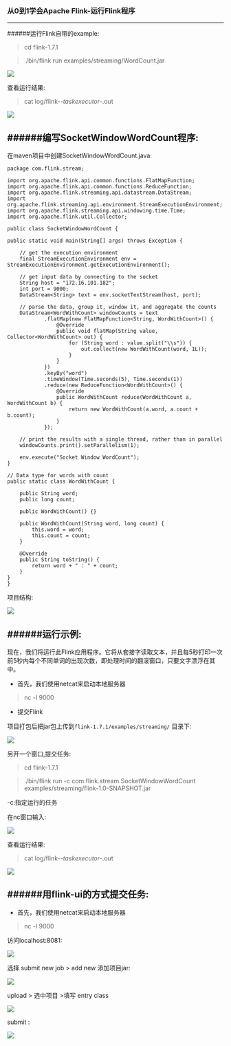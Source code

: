 ### 从0到1学会Apache Flink-运行Flink程序
---

######运行Flink自带的example:
>cd flink-1.7.1

> ./bin/flink run examples/streaming/WordCount.jar

![](https://i.imgur.com/7hbEWTD.png)

查看运行结果:
> cat log/flink-*-taskexecutor-*.out

![](https://i.imgur.com/k0vRuio.png)

<!--more-->

######编写SocketWindowWordCount程序:
---
在maven项目中创建SocketWindowWordCount.java:

    package com.flink.stream;

	import org.apache.flink.api.common.functions.FlatMapFunction;
	import org.apache.flink.api.common.functions.ReduceFunction;
	import org.apache.flink.streaming.api.datastream.DataStream;
	import org.apache.flink.streaming.api.environment.StreamExecutionEnvironment;
	import org.apache.flink.streaming.api.windowing.time.Time;
	import org.apache.flink.util.Collector;

	public class SocketWindowWordCount {

    public static void main(String[] args) throws Exception {

        // get the execution environment
        final StreamExecutionEnvironment env = StreamExecutionEnvironment.getExecutionEnvironment();

        // get input data by connecting to the socket
        String host = "172.16.101.182";
        int port = 9000;
        DataStream<String> text = env.socketTextStream(host, port);

        // parse the data, group it, window it, and aggregate the counts
        DataStream<WordWithCount> windowCounts = text
                .flatMap(new FlatMapFunction<String, WordWithCount>() {
                    @Override
                    public void flatMap(String value, Collector<WordWithCount> out) {
                        for (String word : value.split("\\s")) {
                            out.collect(new WordWithCount(word, 1L));
                        }
                    }
                })
                .keyBy("word")
                .timeWindow(Time.seconds(5), Time.seconds(1))
                .reduce(new ReduceFunction<WordWithCount>() {
                    @Override
                    public WordWithCount reduce(WordWithCount a, WordWithCount b) {
                        return new WordWithCount(a.word, a.count + b.count);
                    }
                });

        // print the results with a single thread, rather than in parallel
        windowCounts.print().setParallelism(1);

        env.execute("Socket Window WordCount");
    }

    // Data type for words with count
    public static class WordWithCount {

        public String word;
        public long count;

        public WordWithCount() {}

        public WordWithCount(String word, long count) {
            this.word = word;
            this.count = count;
        }

        @Override
        public String toString() {
            return word + " : " + count;
        }
    }
	}

项目结构:

![](https://i.imgur.com/YFOq21Q.png)

######运行示例:
---
现在，我们将运行此Flink应用程序。它将从套接字读取文本，并且每5秒打印一次前5秒内每个不同单词的出现次数，即处理时间的翻滚窗口，只要文字漂浮在其中。

* 首先，我们使用netcat来启动本地服务器

>nc -l 9000

* 提交Flink

项目打包后把jar包上传到```flink-1.7.1/examples/streaming/``` 目录下:

![](https://i.imgur.com/ZXL9zOL.png)

另开一个窗口,提交任务:
>cd flink-1.7.1

>./bin/flink run -c com.flink.stream.SocketWindowWordCount examples/streaming/flink-1.0-SNAPSHOT.jar 

-c:指定运行的任务

在nc窗口输入:

![](https://i.imgur.com/fP0UAKq.png)

查看运行结果:

>cat log/flink-*-taskexecutor-*.out

![](https://i.imgur.com/u1duXIe.png)

######用flink-ui的方式提交任务:
---
* 首先，我们使用netcat来启动本地服务器

> nc -l 9000

访问localhost:8081:

![](https://i.imgur.com/u65Sbb7.png)

选择 submit new job > add new 添加项目jar:

![](https://i.imgur.com/9HkTLH9.png)

upload > 选中项目  >填写 entry class 

![](https://i.imgur.com/VkUaGWh.png)

submit :

![](https://i.imgur.com/ptFCnvq.png)





